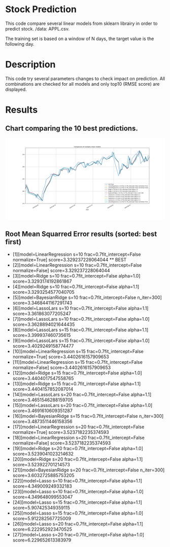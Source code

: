 # Stock Prediction

This code compare several linear models from sklearn librairy in order to predict stock.
/data: APPL.csv.

The training set is based on a window of N days, the target value is the following day.

# Description

This code try several parameters changes to check impact on prediction. All combinations are checked
for all models and only top10 (RMSE score) are displayed. 


# Results

## Chart comparing the 10 best predictions.

  ![Alt text](top10_chart.png?raw=true "Comparison of stock prediction with linear models")

## Root Mean Squarred Error results (sorted: best first)

 - [1][model=LinearRegression s=10 frac=0.7fit_intercept=False normalize=True] score=3.329237228064044 ** BEST
 - [2][model=LinearRegression s=10 frac=0.7fit_intercept=False normalize=False] score=3.329237228064044
 - [3][model=Ridge s=10 frac=0.7fit_intercept=False alpha=1.0] score=3.3293174192861867
 - [4][model=Ridge s=10 frac=0.7fit_intercept=False alpha=1.1] score=3.3293254577040705
 - [5][model=BayesianRidge s=10 frac=0.7fit_intercept=False n_iter=300] score=3.3468441167291743
 - [6][model=LassoLars s=10 frac=0.7fit_intercept=False alpha=1.1] score=3.361863077205247
 - [7][model=LassoLars s=10 frac=0.7fit_intercept=False alpha=1.0] score=3.3628894021644435
 - [8][model=LassoLars s=15 frac=0.7fit_intercept=False alpha=1.1] score=3.399937460735615
 - [9][model=LassoLars s=15 frac=0.7fit_intercept=False alpha=1.0] score=3.4029249158774477
 - [10][model=LinearRegression s=15 frac=0.7fit_intercept=False normalize=True] score=3.4402616157909653
 - [11][model=LinearRegression s=15 frac=0.7fit_intercept=False normalize=False] score=3.4402616157909653
 - [12][model=Ridge s=15 frac=0.7fit_intercept=False alpha=1.0] score=3.4404017547558765
 - [13][model=Ridge s=15 frac=0.7fit_intercept=False alpha=1.1] score=3.4404157852087014
 - [14][model=LassoLars s=20 frac=0.7fit_intercept=False alpha=1.1] score=3.4651546288159705
 - [15][model=LassoLars s=20 frac=0.7fit_intercept=False alpha=1.0] score=3.4691610609351287
 - [16][model=BayesianRidge s=15 frac=0.7fit_intercept=False n_iter=300] score=3.4873511446158356
 - [17][model=LinearRegression s=20 frac=0.7fit_intercept=False normalize=True] score=3.5237182235374593
 - [18][model=LinearRegression s=20 frac=0.7fit_intercept=False normalize=False] score=3.5237182235374593
 - [19][model=Ridge s=20 frac=0.7fit_intercept=False alpha=1.0] score=3.5239041023214632
 - [20][model=Ridge s=20 frac=0.7fit_intercept=False alpha=1.1] score=3.523922701214573
 - [21][model=BayesianRidge s=20 frac=0.7fit_intercept=False n_iter=300] score=3.6032725885753205
 - [22][model=Lasso s=10 frac=0.7fit_intercept=False alpha=1.1] score=4.349009249332183
 - [23][model=Lasso s=10 frac=0.7fit_intercept=False alpha=1.0] score=4.349648099553047
 - [24][model=Lasso s=15 frac=0.7fit_intercept=False alpha=1.1] score=5.907425349359115
 - [25][model=Lasso s=15 frac=0.7fit_intercept=False alpha=1.0] score=5.912282567725009
 - [26][model=Lasso s=20 frac=0.7fit_intercept=False alpha=1.1] score=6.222952923470525
 - [27][model=Lasso s=20 frac=0.7fit_intercept=False alpha=1.0] score=6.229652613383979
































































